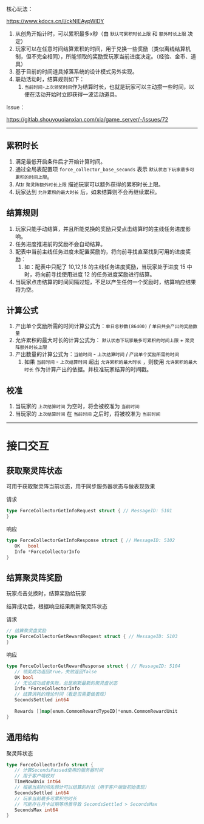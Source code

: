 核心玩法：

https://www.kdocs.cn/l/ckNlEAypWlDY

1.  从创角开始计时，可以累积最多x秒（由 `默认可累积时长上限` 和 `额外时长上限` 决定）
2.  玩家可以在任意时间结算累积的时间，用于兑换一些奖励（类似离线结算机制，但不完全相同），所能领取的奖励受玩家当前进度决定。（经验、金币、道具）
3.  基于目前的时间道具掉落系统的设计模式另外实现。
4.  联动活动时，结算规则如下：
    1.  `当前时间`-`上次领奖时间`作为结算时长，也就是玩家可以主动攒一些时间，以便在活动开始时立即获得一波活动道具。

Issue：

https://gitlab.shouyouqianxian.com/xia/game_server/-/issues/72

---

## 累积时长

1. 满足最低开启条件后才开始计算时间。
2. 通过全局表配置项 `force_collector_base_seconds` 表示 `默认状态下玩家最多可累积的时间上限`。
3. Attr `聚灵阵额外时长上限` 描述玩家可以额外获得的累积时长上限。
4. 玩家达到 `允许累积的最大时长` 后，如未结算则不会再继续累积。

## 结算规则

1. 玩家只能手动结算，并且所能兑换的奖励只受点击结算时的主线任务进度影响。
2. 任务进度推进前的奖励不会自动结算。
3. 配表中当前主线任务进度未配置奖励的，将向前寻找直至找到可用的进度奖励：
	1. 如：配表中只配了 10,12,18 的主线任务进度奖励，当玩家处于进度 15 中时，将向前寻找使用进度 12 的任务进度奖励进行结算。
4. 当玩家点击结算的时间间隔过短，不足以产生任何一个奖励时，结算响应结果将为空。

## 计算公式

1. 产出单个奖励所需的时间计算公式为：`单日总秒数(86400)` / `单日共会产出的奖励数量`
2. 允许累积的最大时长的计算公式为： `默认状态下玩家最多可累积的时间上限` + `聚灵阵额外时长上限`
3. 产出数量的计算公式为：`当前时间` - `上次结算时间` / `产出单个奖励所需的时间`
	1. 如果 `当前时间` - `上次结算时间` 超出 `允许累积的最大时长` ，则使用 `允许累积的最大时长` 作为计算产出的依据。并校准玩家结算的时间戳。

## 校准

1. 当玩家的 `上次结算时间` 为空时，将会被校准为 `当前时间`
2. 当玩家的 `上次结算时间` 在 `当前时间` 之后时，将被校准为 `当前时间`


---

# 接口交互

## 获取聚灵阵状态

可用于获取聚灵阵当前状态，用于同步服务器状态与做表现效果

请求

```go
type ForceCollectorGetInfoRequest struct { // MessageID: 5101  
}
```

响应

```go
type ForceCollectorGetInfoResponse struct { // MessageID: 5102  
   OK   bool  
   Info *ForceCollectorInfo  
}
```

## 结算聚灵阵奖励

玩家点击兑换时，结算奖励给玩家

结算成功后，根据响应结果刷新聚灵阵状态

请求

```go
// 结算聚灵盘奖励  
type ForceCollectorGetRewardRequest struct { // MessageID: 5103  
}
```

响应

```go
type ForceCollectorGetRewardResponse struct { // MessageID: 5104  
   // 领奖成功返回true，失败返回false  
   OK bool  
   // 无论成功或者失败，总是刷新最新的聚灵盘状态  
   Info *ForceCollectorInfo  
   // 结算消耗的理论时间（看是否需要做表现）  
   SecondsSettled int64  
  
   Rewards []map[enum.CommonRewardTypeID]*enum.CommonRewardUnit  
}
```

## 通用结构

聚灵阵状态

```go
type ForceCollectorInfo struct {  
   // 计算SecondsPassed使用的服务器时间  
   // 用于客户端校对  
   TimeNowUnix int64  
   // 根据当前时间先预计可以结算的时长（用于客户端做初始表现）  
   SecondsSettled int64  
   // 玩家当前最多可累积的时长  
   // 可能存在月卡过期等场景导致 SecondsSettled > SecondsMax  
   SecondsMax int64  
}
```